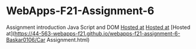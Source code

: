 # WebApps-F21-Assignment-6
Assignment introduction Java Script and DOM
[Hosted at](https://44-563-webapps-f21.github.io/webapps-f21-assignment-6-Baskar0106/pass.html)
[Hosted at](https://44-563-webapps-f21.github.io/webapps-f21-assignment-6-Baskar0106/arithmetic.html)
[Hosted at](https://44-563-webapps-f21.github.io/webapps-f21-assignment-6-Baskar0106/Car Assignment.html)
